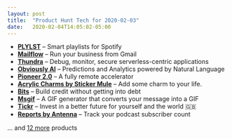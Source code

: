 ```yaml
---
layout: post
title:  "Product Hunt Tech for 2020-02-03"
date:   2020-02-04T14:05:02-05:00
---
```


* **[PLYLST](https://www.producthunt.com/posts/plylst?utm_campaign=producthunt-api&utm_medium=api&utm_source=Application%3A+Daily+Digest+RSS+%28ID%3A+3202%29)** – Smart playlists for Spotify
* **[Mailflow](https://www.producthunt.com/posts/mailflow-2?utm_campaign=producthunt-api&utm_medium=api&utm_source=Application%3A+Daily+Digest+RSS+%28ID%3A+3202%29)** – Run your business from Gmail
* **[Thundra](https://www.producthunt.com/posts/thundra-2?utm_campaign=producthunt-api&utm_medium=api&utm_source=Application%3A+Daily+Digest+RSS+%28ID%3A+3202%29)** – Debug, monitor, secure serverless-centric applications
* **[Obviously AI](https://www.producthunt.com/posts/obviously-ai?utm_campaign=producthunt-api&utm_medium=api&utm_source=Application%3A+Daily+Digest+RSS+%28ID%3A+3202%29)** – Predictions and Analytics powered by Natural Language
* **[Pioneer 2.0](https://www.producthunt.com/posts/pioneer-2-0?utm_campaign=producthunt-api&utm_medium=api&utm_source=Application%3A+Daily+Digest+RSS+%28ID%3A+3202%29)** – A fully remote accelerator
* **[Acrylic Charms by Sticker Mule](https://www.producthunt.com/posts/acrylic-charms-by-sticker-mule-2?utm_campaign=producthunt-api&utm_medium=api&utm_source=Application%3A+Daily+Digest+RSS+%28ID%3A+3202%29)** – Add some charm to your life.
* **[Bits](https://www.producthunt.com/posts/bits-fe4cbdb2-160c-40f0-9b69-d63fe90bf8e9?utm_campaign=producthunt-api&utm_medium=api&utm_source=Application%3A+Daily+Digest+RSS+%28ID%3A+3202%29)** – Build credit without getting into debt
* **[Msgif](https://www.producthunt.com/posts/msgif?utm_campaign=producthunt-api&utm_medium=api&utm_source=Application%3A+Daily+Digest+RSS+%28ID%3A+3202%29)** – A GIF generator that converts your message into a GIF
* **[Tickr](https://www.producthunt.com/posts/tickr-3?utm_campaign=producthunt-api&utm_medium=api&utm_source=Application%3A+Daily+Digest+RSS+%28ID%3A+3202%29)** – Invest in a better future for yourself and the world 🇬🇧
* **[Reports by Antenna](https://www.producthunt.com/posts/reports-by-antenna?utm_campaign=producthunt-api&utm_medium=api&utm_source=Application%3A+Daily+Digest+RSS+%28ID%3A+3202%29)** – Track your podcast subscriber count

… and [12 more](https://www.producthunt.com/tech) products